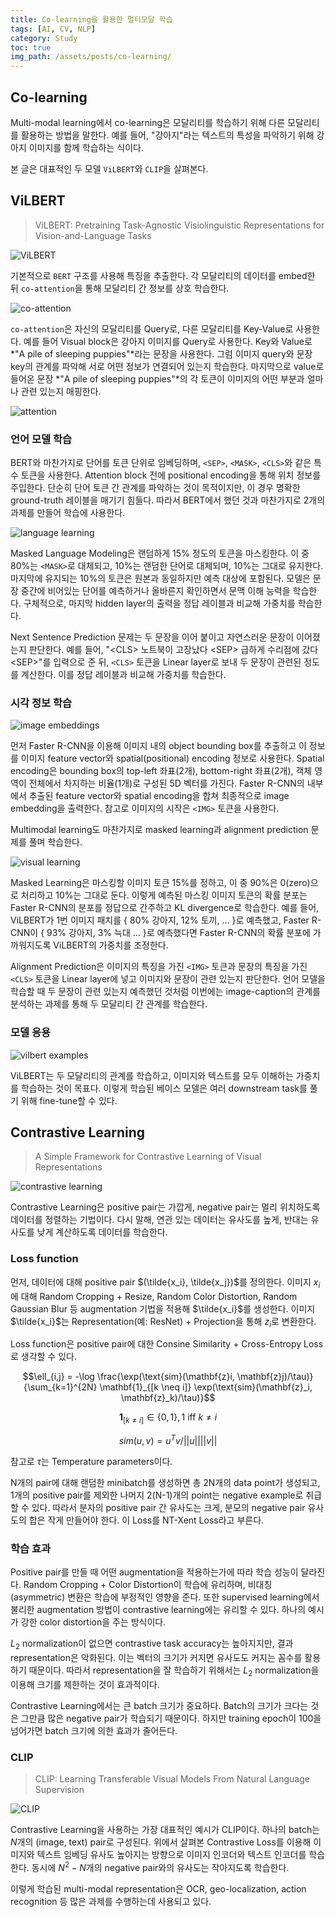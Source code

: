 ```yaml
---
title: Co-learning을 활용한 멀티모달 학습
tags: [AI, CV, NLP]
category: Study
toc: true
img_path: /assets/posts/co-learning/
---
```


## Co-learning

Multi-modal learning에서 co-learning은 모달리티를 학습하기 위해 다른 모달리티를 활용하는 방법을 말한다. 예를 들어, "강아지"라는 텍스트의 특성을 파악하기 위해 강아지 이미지를 함께 학습하는 식이다.

본 글은 대표적인 두 모델 `ViLBERT`와 `CLIP`을 살펴본다.

## ViLBERT

> ViLBERT: Pretraining Task-Agnostic Visiolinguistic Representations for Vision-and-Language Tasks

![ViLBERT](vilbert-overview.png)

기본적으로 `BERT` 구조를 사용해 특징을 추출한다. 각 모달리티의 데이터를 embed한 뒤 `co-attention`을 통해 모달리티 간 정보를 상호 학습한다.

![co-attention](co-attention.png)

`co-attention`은 자신의 모달리티를 Query로, 다른 모달리티를 Key-Value로 사용한다. 예를 들어 Visual block은 강아지 이미지를 Query로 사용한다. Key와 Value로  *"A pile of sleeping puppies"*라는 문장을 사용한다. 그럼 이미지 query와 문장 key의 관계를 파악해 서로 어떤 정보가 연결되어 있는지 학습한다. 마지막으로 value로 들어온 문장 *"A pile of sleeping puppies"*의 각 토큰이 이미지의 어떤 부분과 얼마나 관련 있는지 매핑한다.

![attention](attention-result.png)

### 언어 모델 학습

BERT와 마찬가지로 단어를 토큰 단위로 임베딩하며, `<SEP>`, `<MASK>`, `<CLS>`와 같은 특수 토큰을 사용한다. Attention block 전에 positional encoding을 통해 위치 정보를 주입한다. 단순히 단어 토큰 간 관계를 파악하는 것이 목적이지만, 이 경우 명확한 ground-truth 레이블을 매기기 힘들다. 따라서 BERT에서 했던 것과 마찬가지로 2개의 과제를 만들어 학습에 사용한다.

![language learning](language-learning.png)

Masked Language Modeling은 랜덤하게 15% 정도의 토큰을 마스킹한다. 이 중 80%는 `<MASK>`로 대체되고, 10%는 랜덤한 단어로 대체되며, 10%는 그대로 유지한다. 마지막에 유지되는 10%의 토큰은 원본과 동일하지만 예측 대상에 포함된다. 모델은 문장 중간에 비어있는 단어를 예측하거나 올바른지 확인하면서 문맥 이해 능력을 학습한다. 구체적으로, 마지막 hidden layer의 출력을 정답 레이블과 비교해 가중치를 학습한다.

Next Sentence Prediction 문제는 두 문장을 이어 붙이고 자연스러운 문장이 이어졌는지 판단한다. 예를 들어, "\<CLS\> 노트북이 고장났다 \<SEP\> 급하게 수리점에 갔다 \<SEP\>"를 입력으로 준 뒤, `<CLS>` 토큰을 Linear layer로 보내 두 문장이 관련된 정도를 계산한다. 이를 정답 레이블과 비교해 가중치를 학습한다.

### 시각 정보 학습

![image embeddings](image-embed.png)

먼저 Faster R-CNN을 이용해 이미지 내의 object bounding box를 추출하고 이 정보를 이미지 feature vector와 spatial(positional) encoding 정보로 사용한다. Spatial encoding은 bounding box의 top-left 좌표(2개), bottom-right 좌표(2개), 객체 영역이 전체에서 차지하는 비율(1개)로 구성된 5D 벡터를 가진다. Faster R-CNN의 내부에서 추출된 feature vector와 spatial encoding을 합쳐 최종적으로 image embedding을 출력한다. 참고로 이미지의 시작은 `<IMG>` 토큰을 사용한다.

Multimodal learning도 마찬가지로 masked learning과 alignment prediction 문제를 풀며 학습한다.

![visual learning](visual-learning.png)

Masked Learning은 마스킹할 이미지 토큰 15%를 정하고, 이 중 90%은 0(zero)으로 처리하고 10%는 그대로 둔다. 이렇게 예측된 마스킹 이미지 토큰의 확률 분포는 Faster R-CNN의 분포를 정답으로 간주하고  KL divergence로 학습한다. 예를 들어, ViLBERT가 1번 이미지 패치를 { 80% 강아지, 12% 토끼, … }로 예측했고, Faster R-CNN이 { 93% 강아지, 3% 늑대 … }로 예측했다면 Faster R-CNN의 확률 분포에 가까워지도록 ViLBERT의 가중치를 조정한다.

Alignment Prediction은 이미지의 특징을 가진 `<IMG>` 토큰과 문장의 특징을 가진 `<CLS>` 토큰을 Linear layer에 넣고 이미지와 문장이 관련 있는지 판단한다. 언어 모델을 학습할 때 두 문장이 관련 있는지 예측했던 것처럼 이번에는 image-caption의 관계를 분석하는 과제를 통해 두 모달리티 간 관계를 학습한다.

### 모델 응용

![vilbert examples](vilbert-task.png)

ViLBERT는 두 모달리티의 관계를 학습하고, 이미지와 텍스트를 모두 이해하는 가중치를 학습하는 것이 목표다. 이렇게 학습된 베이스 모델은 여러 downstream task를 풀기 위해 fine-tune할 수 있다.

## Contrastive Learning

> A Simple Framework for Contrastive Learning of Visual Representations

![contrastive learning](contrastive-overview.png)

Contrastive Learning은 positive pair는 가깝게, negative pair는 멀리 위치하도록 데이터를 정렬하는 기법이다. 다시 말해, 연관 있는 데이터는 유사도를 높게, 반대는 유사도를 낮게 계산하도록 데이터를 학습한다.

### Loss function

먼저, 데이터에 대해 positive pair $(\tilde{x_i}, \tilde{x_j})$를 정의한다. 이미지 $x_i$에 대해 Random Cropping + Resize, Random Color Distortion, Random Gaussian Blur 등 augmentation 기법을 적용해 $\tilde{x_i}$를 생성한다. 이미지 $\tilde{x_i}$는 Representation(예: ResNet) + Projection을 통해 $z_i$로 변환한다.

Loss function은 positive pair에 대한 Consine Similarity +  Cross-Entropy Loss로 생각할 수 있다.

$$\ell_{i,j} = -\log \frac{\exp(\text{sim}(\mathbf{z}i, \mathbf{z}j)/\tau)}{\sum_{k=1}^{2N} \mathbf{1}_{[k \neq i]} \exp(\text{sim}(\mathbf{z}_i, \mathbf{z}_k)/\tau)}$$

$$\mathbf{1}_{[k\neq i]} \in \{ 0, 1 \}, 1 \ \text{iff} \ k \neq i$$

$$sim(u,v)=u^Tv / ||u|| ||v||$$

참고로 $\tau$는 Temperature parameters이다.

N개의 pair에 대해 랜덤한 minibatch를 생성하면 총 2N개의 data point가 생성되고, 1개의 positive pair를 제외한 나머지 2(N-1)개의 point는 negative example로 취급할 수 있다. 따라서 분자의 positive pair 간 유사도는 크게, 분모의 negative pair 유사도의 합은 작게 만들어야 한다. 이 Loss를 NT-Xent Loss라고 부른다.

### 학습 효과

Positive pair를 만들 때 어떤 augmentation을 적용하는가에 따라 학습 성능이 달라진다. Random Cropping + Color Distortion이 학습에 유리하며, 비대칭(asymmetric) 변환은 학습에 부정적인 영향을 준다. 또한 supervised learning에서 불리한 augmentation 방법이 contrastive learning에는 유리할 수 있다. 하나의 예시가 강한 color distortion을 주는 방식이다.

$L_2$ normalization이 없으면 contrastive task accuracy는 높아지지만, 결과 representation은 악화된다. 이는 벡터의 크기가 커지면 유사도도 커지는 꼼수를 활용하기 때문이다. 따라서 representation을 잘 학습하기 위해서는 $L_2$ normalization을 이용해 크기를 제한하는 것이 효과적이다.

Contrastive Learning에서는 큰 batch 크기가 중요하다. Batch의 크기가 크다는 것은 그만큼 많은 negative pair가 학습되기 때문이다. 하지만 training epoch이 100을 넘어가면 batch 크기에 의한 효과가 줄어든다.

### CLIP

> CLIP: Learning Transferable Visual Models From Natural Language Supervision

![CLIP](clip.png)

Contrastive Learning을 사용하는 가장 대표적인 예시가 CLIP이다. 하나의 batch는 $N$개의 (image, text) pair로 구성된다. 위에서 살펴본 Contrastive Loss를 이용해 이미지와 텍스트 임베딩 유사도 높아지는 방향으로 이미지 인코더와 텍스트 인코더를 학습한다. 동시에 $N^2 - N$개의 negative pair와의 유사도는 작아지도록 학습한다.

이렇게 학습된 multi-modal representation은 OCR, geo-localization, action recognition 등 많은 과제를 수행하는데 사용되고 있다.
